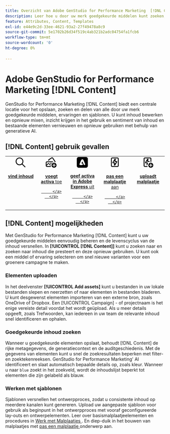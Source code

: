 ```yaml
---
title: Overzicht van Adobe GenStudio for Performance Marketing  [!DNL Content]
description: Leer hoe u door uw merk goedgekeurde middelen kunt zoeken, bewerken, hergebruiken en delen in één intuïtieve portal.
feature: Attributes, Content, Templates
exl-id: e44e9c2d-33ee-4621-93a2-27f49478a8c9
source-git-commit: 5e1702b26d34f519c4ab321b2adc04754fa1fcb6
workflow-type: tm+mt
source-wordcount: '0'
ht-degree: 0%

---
```


# Adobe GenStudio for Performance Marketing [!DNL Content]

GenStudio for Performance Marketing [!DNL Content] biedt een centrale locatie voor het opslaan, zoeken en delen van alle door uw merk goedgekeurde middelen, ervaringen en sjablonen. U kunt inhoud bewerken en opnieuw mixen, inzicht krijgen in het gebruik en sentiment van inhoud en bestaande elementen vernieuwen en opnieuw gebruiken met behulp van generatieve AI.

## [!DNL Content] gebruik gevallen

<table style="table-layout:fixed">
<tr style="border: 0;">
   <td align="center" valign="top" width="100">
      <a href="../content/manage-assets.md#search">
         <img alt="vergrootglas" src="../../assets/icons/icon-search.png">
      </a>
      <p>
         <a href="../content/manage-assets.md#search">
         <strong> vind inhoud </strong>
         </a>
      </p>
   </td>
   <td align="center" valign="top" width="100">
      <a href="../content/manage-assets.md">
         <img alt="afbeeldingen met plusteken" src="../../assets/icons/icon-addContent.png">
      </a>
      <p>
         <a href="../content/manage-assets.md">
         <strong> voegt activa </strong> toe

         </a>
      </p>
   </td>
   <td align="center" valign="top" width="100">
      <a href="../content/asset-details.md#edit-in-express">
         <img alt="Bewerken in Adobe Express" src="../../assets/icons/icon-editExpress.png">
      </a>
      <p>
         <a href="../content/asset-details.md#edit-in-express">
         <strong> geef activa in Adobe Express </strong> uit

         </a>
      </p>
   </td>
   <td align="center" valign="top" width="100">
      <a href="../content/customize-template.md">
         <img alt="bliksemschicht op middel" src="../../assets/icons/icon-template.png">
      </a>
      <p>
         <a href="../content/customize-template.md">
         <strong> pas een malplaatje </strong> aan

         </a>
      </p>
   </td>
   <td align="center" valign="top" width="100">
      <a href="../content/use-templates.md">
         <img alt="bliksemschicht op middel met plusteken" src="../../assets/icons/icon-addTemplate.png">
      </a>
      <p>
         <a href="../content/use-templates.md#upload-a-template">
         <strong> uploadt malplaatje </strong>
         </a>
      </p>
   </td>
</tr>
</table>

## [!DNL Content] mogelijkheden

Met GenStudio for Performance Marketing [!DNL Content] kunt u uw goedgekeurde middelen eenvoudig beheren en de levenscyclus van de inhoud versnellen. In **[!UICONTROL [!DNL Content]]** kunt u zoeken naar en zoeken naar inhoud die presteert en deze opnieuw gebruiken. U kunt ook een middel of ervaring selecteren om snel nieuwe varianten voor een groenere campagne te maken.

### Elementen uploaden

In het deelvenster **[!UICONTROL Add assets]** kunt u bestanden in uw lokale bestanden slepen en neerzetten of naar elementen in bestanden bladeren. U kunt desgewenst elementen importeren van een externe bron, zoals OneDrive of Dropbox. Een [!UICONTROL Campaign] - of projectnaam is het enige vereiste detail voordat het wordt geüpload. Als u meer details opgeeft, zoals Trefwoorden, kan iedereen in uw team de relevante inhoud snel identificeren en ophalen.

### Goedgekeurde inhoud zoeken

Wanneer u goedgekeurde elementen opslaat, behoudt [!DNL Content] de rijke metagegevens, de generatiecontext en de auditgeschiedenis. Met de gegevens van elementen kunt u snel de zoekresultaten beperken met filter- en zoektekenreeksen. GenStudio for Performance Marketing&#39; AI identificeert en slaat automatisch bepaalde details op, zoals kleur. Wanneer u naar `blue` zoekt in het zoekveld, wordt de inhoudslijst beperkt tot elementen die zijn gelabeld als blauw.

### Werken met sjablonen

Sjablonen versnellen het ontwerpproces, zodat u consistente inhoud op meerdere kanalen kunt genereren. Upload uw aangepaste sjabloon voor gebruik als beginpunt in het ontwerpproces met vooraf geconfigureerde lay-outs en ontwerpelementen. Leer over basismalplaatjeelementen en procedures in [ Werk met Malplaatjes ](use-templates.md). En diep-duik in het bouwen van malplaatjes met [ pas een malplaatje ](customize-template.md) onderwerp aan.
